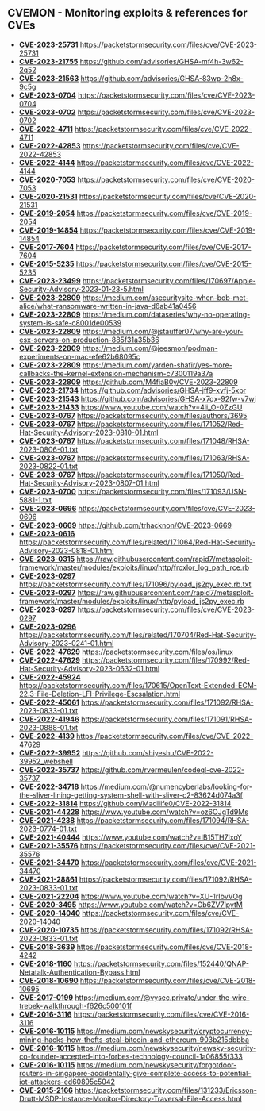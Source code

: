 ## CVEMON - Monitoring exploits & references for CVEs
- **[CVE-2023-25731](https://in.scanfactory.io/cvemon/CVE-2023-25731.html)** https://packetstormsecurity.com/files/cve/CVE-2023-25731
- **[CVE-2023-21755](https://in.scanfactory.io/cvemon/CVE-2023-21755.html)** https://github.com/advisories/GHSA-mf4h-3w62-2q52
- **[CVE-2023-21563](https://in.scanfactory.io/cvemon/CVE-2023-21563.html)** https://github.com/advisories/GHSA-83wp-2h8x-9c5g
- **[CVE-2023-0704](https://in.scanfactory.io/cvemon/CVE-2023-0704.html)** https://packetstormsecurity.com/files/cve/CVE-2023-0704
- **[CVE-2023-0702](https://in.scanfactory.io/cvemon/CVE-2023-0702.html)** https://packetstormsecurity.com/files/cve/CVE-2023-0702
- **[CVE-2022-4711](https://in.scanfactory.io/cvemon/CVE-2022-4711.html)** https://packetstormsecurity.com/files/cve/CVE-2022-4711
- **[CVE-2022-42853](https://in.scanfactory.io/cvemon/CVE-2022-42853.html)** https://packetstormsecurity.com/files/cve/CVE-2022-42853
- **[CVE-2022-4144](https://in.scanfactory.io/cvemon/CVE-2022-4144.html)** https://packetstormsecurity.com/files/cve/CVE-2022-4144
- **[CVE-2020-7053](https://in.scanfactory.io/cvemon/CVE-2020-7053.html)** https://packetstormsecurity.com/files/cve/CVE-2020-7053
- **[CVE-2020-21531](https://in.scanfactory.io/cvemon/CVE-2020-21531.html)** https://packetstormsecurity.com/files/cve/CVE-2020-21531
- **[CVE-2019-2054](https://in.scanfactory.io/cvemon/CVE-2019-2054.html)** https://packetstormsecurity.com/files/cve/CVE-2019-2054
- **[CVE-2019-14854](https://in.scanfactory.io/cvemon/CVE-2019-14854.html)** https://packetstormsecurity.com/files/cve/CVE-2019-14854
- **[CVE-2017-7604](https://in.scanfactory.io/cvemon/CVE-2017-7604.html)** https://packetstormsecurity.com/files/cve/CVE-2017-7604
- **[CVE-2015-5235](https://in.scanfactory.io/cvemon/CVE-2015-5235.html)** https://packetstormsecurity.com/files/cve/CVE-2015-5235
- **[CVE-2023-23499](https://in.scanfactory.io/cvemon/CVE-2023-23499.html)** https://packetstormsecurity.com/files/170697/Apple-Security-Advisory-2023-01-23-5.html
- **[CVE-2023-22809](https://in.scanfactory.io/cvemon/CVE-2023-22809.html)** https://medium.com/asecuritysite-when-bob-met-alice/what-ransomware-written-in-java-d6ab41a0456
- **[CVE-2023-22809](https://in.scanfactory.io/cvemon/CVE-2023-22809.html)** https://medium.com/dataseries/why-no-operating-system-is-safe-c8001de00539
- **[CVE-2023-22809](https://in.scanfactory.io/cvemon/CVE-2023-22809.html)** https://medium.com/@jstauffer07/why-are-your-esx-servers-on-production-885f31a35b36
- **[CVE-2023-22809](https://in.scanfactory.io/cvemon/CVE-2023-22809.html)** https://medium.com/@jeesmon/podman-experiments-on-mac-efe62b68095c
- **[CVE-2023-22809](https://in.scanfactory.io/cvemon/CVE-2023-22809.html)** https://medium.com/yarden-shafir/yes-more-callbacks-the-kernel-extension-mechanism-c7300119a37a
- **[CVE-2023-22809](https://in.scanfactory.io/cvemon/CVE-2023-22809.html)** https://github.com/M4fiaB0y/CVE-2023-22809
- **[CVE-2023-21734](https://in.scanfactory.io/cvemon/CVE-2023-21734.html)** https://github.com/advisories/GHSA-jff9-xvfj-5xpr
- **[CVE-2023-21543](https://in.scanfactory.io/cvemon/CVE-2023-21543.html)** https://github.com/advisories/GHSA-x7qx-92fw-v7wj
- **[CVE-2023-21433](https://in.scanfactory.io/cvemon/CVE-2023-21433.html)** https://www.youtube.com/watch?v=4li_O-0ZzGU
- **[CVE-2023-0767](https://in.scanfactory.io/cvemon/CVE-2023-0767.html)** https://packetstormsecurity.com/files/authors/3695
- **[CVE-2023-0767](https://in.scanfactory.io/cvemon/CVE-2023-0767.html)** https://packetstormsecurity.com/files/171052/Red-Hat-Security-Advisory-2023-0810-01.html
- **[CVE-2023-0767](https://in.scanfactory.io/cvemon/CVE-2023-0767.html)** https://packetstormsecurity.com/files/171048/RHSA-2023-0806-01.txt
- **[CVE-2023-0767](https://in.scanfactory.io/cvemon/CVE-2023-0767.html)** https://packetstormsecurity.com/files/171063/RHSA-2023-0822-01.txt
- **[CVE-2023-0767](https://in.scanfactory.io/cvemon/CVE-2023-0767.html)** https://packetstormsecurity.com/files/171050/Red-Hat-Security-Advisory-2023-0807-01.html
- **[CVE-2023-0700](https://in.scanfactory.io/cvemon/CVE-2023-0700.html)** https://packetstormsecurity.com/files/171093/USN-5881-1.txt
- **[CVE-2023-0696](https://in.scanfactory.io/cvemon/CVE-2023-0696.html)** https://packetstormsecurity.com/files/cve/CVE-2023-0696
- **[CVE-2023-0669](https://in.scanfactory.io/cvemon/CVE-2023-0669.html)** https://github.com/trhacknon/CVE-2023-0669
- **[CVE-2023-0616](https://in.scanfactory.io/cvemon/CVE-2023-0616.html)** https://packetstormsecurity.com/files/related/171064/Red-Hat-Security-Advisory-2023-0818-01.html
- **[CVE-2023-0315](https://in.scanfactory.io/cvemon/CVE-2023-0315.html)** https://raw.githubusercontent.com/rapid7/metasploit-framework/master/modules/exploits/linux/http/froxlor_log_path_rce.rb
- **[CVE-2023-0297](https://in.scanfactory.io/cvemon/CVE-2023-0297.html)** https://packetstormsecurity.com/files/171096/pyload_js2py_exec.rb.txt
- **[CVE-2023-0297](https://in.scanfactory.io/cvemon/CVE-2023-0297.html)** https://raw.githubusercontent.com/rapid7/metasploit-framework/master/modules/exploits/linux/http/pyload_js2py_exec.rb
- **[CVE-2023-0297](https://in.scanfactory.io/cvemon/CVE-2023-0297.html)** https://packetstormsecurity.com/files/cve/CVE-2023-0297
- **[CVE-2023-0296](https://in.scanfactory.io/cvemon/CVE-2023-0296.html)** https://packetstormsecurity.com/files/related/170704/Red-Hat-Security-Advisory-2023-0241-01.html
- **[CVE-2022-47629](https://in.scanfactory.io/cvemon/CVE-2022-47629.html)** https://packetstormsecurity.com/files/os/linux
- **[CVE-2022-47629](https://in.scanfactory.io/cvemon/CVE-2022-47629.html)** https://packetstormsecurity.com/files/170992/Red-Hat-Security-Advisory-2023-0632-01.html
- **[CVE-2022-45924](https://in.scanfactory.io/cvemon/CVE-2022-45924.html)** https://packetstormsecurity.com/files/170615/OpenText-Extended-ECM-22.3-File-Deletion-LFI-Privilege-Escsalation.html
- **[CVE-2022-45061](https://in.scanfactory.io/cvemon/CVE-2022-45061.html)** https://packetstormsecurity.com/files/171092/RHSA-2023-0833-01.txt
- **[CVE-2022-41946](https://in.scanfactory.io/cvemon/CVE-2022-41946.html)** https://packetstormsecurity.com/files/171091/RHSA-2023-0888-01.txt
- **[CVE-2022-4139](https://in.scanfactory.io/cvemon/CVE-2022-4139.html)** https://packetstormsecurity.com/files/cve/CVE-2022-47629
- **[CVE-2022-39952](https://in.scanfactory.io/cvemon/CVE-2022-39952.html)** https://github.com/shiyeshu/CVE-2022-39952_webshell
- **[CVE-2022-35737](https://in.scanfactory.io/cvemon/CVE-2022-35737.html)** https://github.com/rvermeulen/codeql-cve-2022-35737
- **[CVE-2022-34718](https://in.scanfactory.io/cvemon/CVE-2022-34718.html)** https://medium.com/@numencyberlabs/looking-for-the-sliver-lining-getting-system-shell-with-sliver-c2-83624d074a3f
- **[CVE-2022-31814](https://in.scanfactory.io/cvemon/CVE-2022-31814.html)** https://github.com/Madliife0/CVE-2022-31814
- **[CVE-2021-44228](https://in.scanfactory.io/cvemon/CVE-2021-44228.html)** https://www.youtube.com/watch?v=oz6OJgTd9Ms
- **[CVE-2021-4238](https://in.scanfactory.io/cvemon/CVE-2021-4238.html)** https://packetstormsecurity.com/files/171094/RHSA-2023-0774-01.txt
- **[CVE-2021-40444](https://in.scanfactory.io/cvemon/CVE-2021-40444.html)** https://www.youtube.com/watch?v=IB15TH7IxoY
- **[CVE-2021-35576](https://in.scanfactory.io/cvemon/CVE-2021-35576.html)** https://packetstormsecurity.com/files/cve/CVE-2021-35576
- **[CVE-2021-34470](https://in.scanfactory.io/cvemon/CVE-2021-34470.html)** https://packetstormsecurity.com/files/cve/CVE-2021-34470
- **[CVE-2021-28861](https://in.scanfactory.io/cvemon/CVE-2021-28861.html)** https://packetstormsecurity.com/files/171092/RHSA-2023-0833-01.txt
- **[CVE-2021-22204](https://in.scanfactory.io/cvemon/CVE-2021-22204.html)** https://www.youtube.com/watch?v=XU-1rIbvVOg
- **[CVE-2020-3495](https://in.scanfactory.io/cvemon/CVE-2020-3495.html)** https://www.youtube.com/watch?v=Gb6ZV7lpytM
- **[CVE-2020-14040](https://in.scanfactory.io/cvemon/CVE-2020-14040.html)** https://packetstormsecurity.com/files/cve/CVE-2020-14040
- **[CVE-2020-10735](https://in.scanfactory.io/cvemon/CVE-2020-10735.html)** https://packetstormsecurity.com/files/171092/RHSA-2023-0833-01.txt
- **[CVE-2018-3639](https://in.scanfactory.io/cvemon/CVE-2018-3639.html)** https://packetstormsecurity.com/files/cve/CVE-2018-4242
- **[CVE-2018-1160](https://in.scanfactory.io/cvemon/CVE-2018-1160.html)** https://packetstormsecurity.com/files/152440/QNAP-Netatalk-Authentication-Bypass.html
- **[CVE-2018-10690](https://in.scanfactory.io/cvemon/CVE-2018-10690.html)** https://packetstormsecurity.com/files/cve/CVE-2018-10695
- **[CVE-2017-0199](https://in.scanfactory.io/cvemon/CVE-2017-0199.html)** https://medium.com/@vysec.private/under-the-wire-trebek-walkthrough-f626c500101f
- **[CVE-2016-3116](https://in.scanfactory.io/cvemon/CVE-2016-3116.html)** https://packetstormsecurity.com/files/cve/CVE-2016-3116
- **[CVE-2016-10115](https://in.scanfactory.io/cvemon/CVE-2016-10115.html)** https://medium.com/newskysecurity/cryptocurrency-mining-hacks-how-thefts-steal-bitcoin-and-ethereum-903b215dbbba
- **[CVE-2016-10115](https://in.scanfactory.io/cvemon/CVE-2016-10115.html)** https://medium.com/newskysecurity/newsky-security-co-founder-accepted-into-forbes-technology-council-1a06855f333
- **[CVE-2016-10115](https://in.scanfactory.io/cvemon/CVE-2016-10115.html)** https://medium.com/newskysecurity/forgotdoor-routers-in-singapore-accidentally-give-complete-access-to-potential-iot-attackers-ed60895c5042
- **[CVE-2015-2166](https://in.scanfactory.io/cvemon/CVE-2015-2166.html)** https://packetstormsecurity.com/files/131233/Ericsson-Drutt-MSDP-Instance-Monitor-Directory-Traversal-File-Access.html
